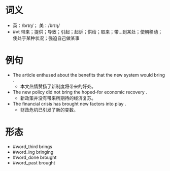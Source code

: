 # 词义
- 英：/brɪŋ/； 美：/brɪŋ/
- #vt 带来；提供；导致；引起；起诉；供给；取来；带…到某处；使朝移动；使处于某种状况；强迫自己做某事
# 例句
- The article enthused about the benefits that the new system would bring .
	- 本文热情赞扬了新制度将带来的好处。
- The new policy did not bring the hoped-for economic recovery .
	- 新政策并没有带来所期待的经济复苏。
- The financial crisis has brought new factors into play .
	- 财政危机已引发了新的变数。
# 形态
- #word_third brings
- #word_ing bringing
- #word_done brought
- #word_past brought
